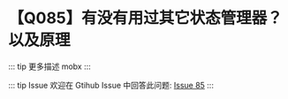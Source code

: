 # 【Q085】有没有用过其它状态管理器？以及原理

::: tip 更多描述
mobx
:::

::: tip Issue
欢迎在 Gtihub Issue 中回答此问题: [Issue 85](https://github.com/kangyana/daily-question/issues/85)
:::


